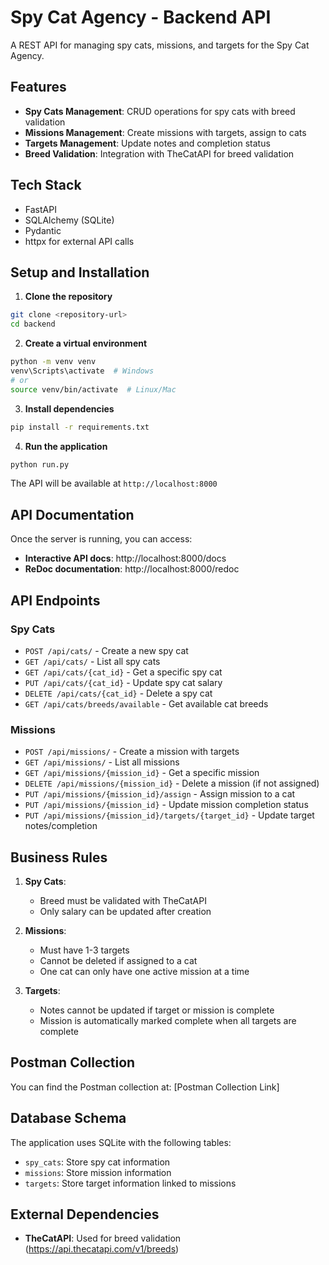 # Spy Cat Agency - Backend API

A REST API for managing spy cats, missions, and targets for the Spy Cat Agency.

## Features

- **Spy Cats Management**: CRUD operations for spy cats with breed validation
- **Missions Management**: Create missions with targets, assign to cats
- **Targets Management**: Update notes and completion status
- **Breed Validation**: Integration with TheCatAPI for breed validation

## Tech Stack

- FastAPI
- SQLAlchemy (SQLite)
- Pydantic
- httpx for external API calls

## Setup and Installation

1. **Clone the repository**
```bash
git clone <repository-url>
cd backend
```

2. **Create a virtual environment**
```bash
python -m venv venv
venv\Scripts\activate  # Windows
# or
source venv/bin/activate  # Linux/Mac
```

3. **Install dependencies**
```bash
pip install -r requirements.txt
```

4. **Run the application**
```bash
python run.py
```

The API will be available at `http://localhost:8000`

## API Documentation

Once the server is running, you can access:
- **Interactive API docs**: http://localhost:8000/docs
- **ReDoc documentation**: http://localhost:8000/redoc

## API Endpoints

### Spy Cats
- `POST /api/cats/` - Create a new spy cat
- `GET /api/cats/` - List all spy cats
- `GET /api/cats/{cat_id}` - Get a specific spy cat
- `PUT /api/cats/{cat_id}` - Update spy cat salary
- `DELETE /api/cats/{cat_id}` - Delete a spy cat
- `GET /api/cats/breeds/available` - Get available cat breeds

### Missions
- `POST /api/missions/` - Create a mission with targets
- `GET /api/missions/` - List all missions
- `GET /api/missions/{mission_id}` - Get a specific mission
- `DELETE /api/missions/{mission_id}` - Delete a mission (if not assigned)
- `PUT /api/missions/{mission_id}/assign` - Assign mission to a cat
- `PUT /api/missions/{mission_id}` - Update mission completion status
- `PUT /api/missions/{mission_id}/targets/{target_id}` - Update target notes/completion

## Business Rules

1. **Spy Cats**:
   - Breed must be validated with TheCatAPI
   - Only salary can be updated after creation

2. **Missions**:
   - Must have 1-3 targets
   - Cannot be deleted if assigned to a cat
   - One cat can only have one active mission at a time

3. **Targets**:
   - Notes cannot be updated if target or mission is complete
   - Mission is automatically marked complete when all targets are complete

## Postman Collection

You can find the Postman collection at: [Postman Collection Link]

## Database Schema

The application uses SQLite with the following tables:
- `spy_cats`: Store spy cat information
- `missions`: Store mission information
- `targets`: Store target information linked to missions

## External Dependencies

- **TheCatAPI**: Used for breed validation (https://api.thecatapi.com/v1/breeds)
